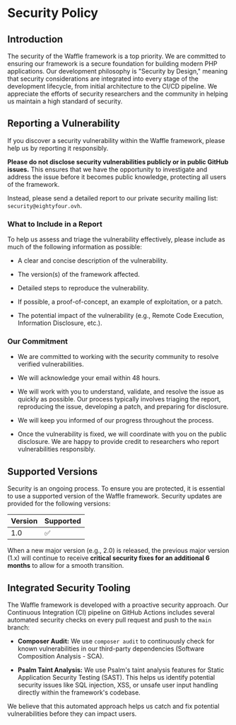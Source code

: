 # Security Policy

## Introduction

The security of the Waffle framework is a top priority. We are committed to ensuring our framework is a secure foundation for building modern PHP applications. Our development philosophy is "Security by Design," meaning that security considerations are integrated into every stage of the development lifecycle, from initial architecture to the CI/CD pipeline. We appreciate the efforts of security researchers and the community in helping us maintain a high standard of security.

## Reporting a Vulnerability

If you discover a security vulnerability within the Waffle framework, please help us by reporting it responsibly.

**Please do not disclose security vulnerabilities publicly or in public GitHub issues.** This ensures that we have the opportunity to investigate and address the issue before it becomes public knowledge, protecting all users of the framework.

Instead, please send a detailed report to our private security mailing list: `security@eightyfour.ovh`.

### What to Include in a Report

To help us assess and triage the vulnerability effectively, please include as much of the following information as possible:

 - A clear and concise description of the vulnerability.

 - The version(s) of the framework affected.

 - Detailed steps to reproduce the vulnerability.

 - If possible, a proof-of-concept, an example of exploitation, or a patch.

 - The potential impact of the vulnerability (e.g., Remote Code Execution, Information Disclosure, etc.).

### Our Commitment

 - We are committed to working with the security community to resolve verified vulnerabilities.

 - We will acknowledge your email within 48 hours.

 - We will work with you to understand, validate, and resolve the issue as quickly as possible. Our process typically involves triaging the report, reproducing the issue, developing a patch, and preparing for disclosure.

 - We will keep you informed of our progress throughout the process.

 - Once the vulnerability is fixed, we will coordinate with you on the public disclosure. We are happy to provide credit to researchers who report vulnerabilities responsibly.

## Supported Versions

Security is an ongoing process. To ensure you are protected, it is essential to use a supported version of the Waffle framework. Security updates are provided for the following versions:


| Version | Supported          |
|---------| ------------------ |
| 1.0     | :white_check_mark: |

When a new major version (e.g., 2.0) is released, the previous major version (1.x) will continue to receive **critical security fixes for an additional 6 months** to allow for a smooth transition.

## Integrated Security Tooling

The Waffle framework is developed with a proactive security approach. Our Continuous Integration (CI) pipeline on GitHub Actions includes several automated security checks on every pull request and push to the `main` branch:

 - **Composer Audit:** We use `composer audit` to continuously check for known vulnerabilities in our third-party dependencies (Software Composition Analysis - SCA).

 - **Psalm Taint Analysis:** We use Psalm's taint analysis features for Static Application Security Testing (SAST). This helps us identify potential security issues like SQL injection, XSS, or unsafe user input handling directly within the framework's codebase.

We believe that this automated approach helps us catch and fix potential vulnerabilities before they can impact users.